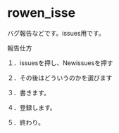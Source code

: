 # rowen_isse
バグ報告などです。issues用です。

報告仕方

１．issuesを押し、Newissuesを押す

２．その後はどういうのかを選びます

３．書きます。

４．登録します。

５．終わり。
